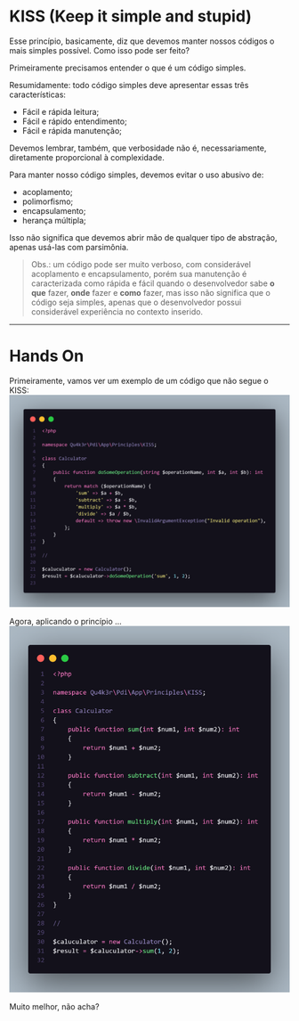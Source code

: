 # KISS (Keep it simple and stupid)
Esse princípio, basicamente, diz que devemos manter nossos códigos o mais simples possível. Como isso pode ser feito?

Primeiramente precisamos entender o que é um código simples.

Resumidamente: todo código simples deve apresentar essas três características:

- Fácil e rápida leitura;
- Fácil e rápido entendimento;
- Fácil e rápida manutenção;

Devemos lembrar, também, que verbosidade não é, necessariamente, diretamente proporcional à complexidade.

Para manter nosso código simples, devemos evitar o uso abusivo de:

- acoplamento;
- polimorfismo;
- encapsulamento;
- herança múltipla;

Isso não significa que devemos abrir mão de qualquer tipo de abstração, apenas usá-las com parsimônia.

> Obs.: um código pode ser muito verboso, com considerável acoplamento e encapsulamento, porém sua manutenção é caracterizada como rápida e fácil quando o desenvolvedor sabe **o que** fazer, **onde** fazer e **como** fazer, mas isso não significa que o código seja simples, apenas que o desenvolvedor possui considerável experiência no contexto inserido.

--- 
# Hands On
Primeiramente, vamos ver um exemplo de um código que não segue o KISS:
![Calculator not using KISS](calculator-kiss-not.png)

Agora, aplicando o princípio ...
![Calculator using KISS](calculator-kiss.png)

Muito melhor, não acha?
